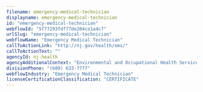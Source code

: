 ```yaml
---
filename: emergency-medical-technician
displayname: emergency-medical-technician
id: "emergency-medical-technician"
webflowId: "5f77293fdf77de204ce1a4c7"
urlSlug: "emergency-medical-technician"
webflowName: "Emergency Medical Technician"
callToActionLink: "http://nj.gov/health/ems/"
callToActionText: ""
agencyId: nj-health
agencyAdditionalContext: "Environmental and Occupational Health Services, Emergency Response Coordination"
divisionPhone: "(609) 633-7777"
webflowIndustry: "Emergency Medical Technician"
licenseCertificationClassification: "CERTIFICATE"
---
```

